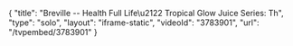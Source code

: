 {
    "title": "Breville -- Health Full Life\u2122 Tropical Glow Juice Series: Th",
    "type": "solo",
    "layout": "iframe-static",
    "videoId": "3783901",
    "url": "\/tvpembed\/3783901"
}